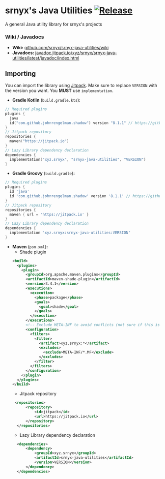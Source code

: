 # srnyx's Java Utilities [![Release](https://jitpack.io/v/srnyx/srnyx-java-utilities.svg)](https://jitpack.io/#xyz.srnyx/srnyx-java-utilities)

A general Java utility library for srnyx's projects

### Wiki / Javadocs

- **Wiki:** [github.com/srnyx/srnyx-java-utilities/wiki](https://github.com/srnyx/srnyx-java-utilities/wiki)
- **Javadocs:** [javadoc.jitpack.io/xyz/srnyx/srnyx-java-utilities/latest/javadoc/index.html](https://javadoc.jitpack.io/xyz/srnyx/srnyx-java-utilities/latest/javadoc/index.html)

## Importing

You can import the library using [Jitpack](https://jitpack.io/#xyz.srnyx/srnyx-java-utilities). Make sure to replace `VERSION` with the version you want. You **MUST** use `implementation`.

- **Gradle Kotlin** (`build.gradle.kts`)**:**
```kotlin
// Required plugins
plugins { 
  java
  id("com.github.johnrengelman.shadow") version "8.1.1" // https://github.com/johnrengelman/shadow/releases/latest
}
// Jitpack repository
repositories { 
  maven("https://jitpack.io")
}
// Lazy Library dependency declaration
dependencies {
  implementation("xyz.srnyx", "srnyx-java-utilities", "VERSION")
}
```
- **Gradle Groovy** (`build.gradle`)**:**
```groovy
// Required plugins
plugins {
  id 'java'
  id 'com.github.johnrengelman.shadow' version '8.1.1' // https://github.com/johnrengelman/shadow/releases/latest
}
// Jitpack repository
repositories {
  maven { url = 'https://jitpack.io' }
}
// Lazy Library dependency declaration
dependencies {
  implementation 'xyz.srnyx:srnyx-java-utilities:VERSION'
}
```
* **Maven** (`pom.xml`)**:**
    * Shade plugin
  ```xml
  <build>
    <plugins>
      <plugin>
        <groupId>org.apache.maven.plugins</groupId>
        <artifactId>maven-shade-plugin</artifactId>
        <version>3.4.1</version>
        <executions>
          <execution>
            <phase>package</phase>
            <goals>
              <goal>shade</goal>
            </goals>
          </execution>
        </executions>
        <!-- Exclude META-INF to avoid conflicts (not sure if this is needed) -->
        <configuration>
          <filters>
            <filter>
              <artifact>xyz.srnyx:*</artifact>
              <excludes>
                <exclude>META-INF/*.MF</exclude>
              </excludes>
            </filter>
          </filters>
        </configuration>
      </plugin>
    </plugins>
  </build>
  ```
    * Jitpack repository
  ```xml
   <repositories>
        <repository>
            <id>jitpack</id>
            <url>https://jitpack.io</url>
        </repository>
    </repositories>
  ```
    * Lazy Library dependency declaration
  ```xml
    <dependencies>
        <dependency>
            <groupId>xyz.srnyx</groupId>
            <artifactId>srnyx-java-utilities</artifactId>
            <version>VERSION</version>
        </dependency>
    </dependencies>
  ```
